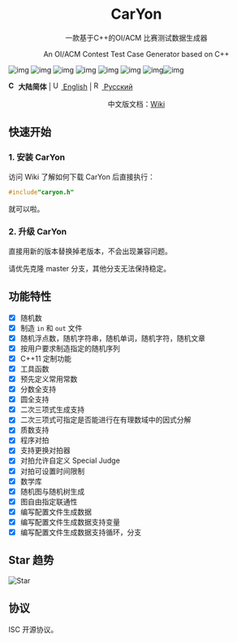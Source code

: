 <h1 align="center">CarYon</h1>
<p align="center">一款基于C++的OI/ACM 比赛测试数据生成器</p>
<p align="center">An OI/ACM Contest Test Case Generator based on C++</p>

![img](https://img.shields.io/badge/Avatar-luosw-red.svg) ![img](https://img.shields.io/github/package-json/v/luosiwei-cmd/caryon) ![img](https://img.shields.io/npm/dm/datamaker-caryon) ![img](https://img.shields.io/npm/dt/datamaker-caryon) ![img](https://img.shields.io/npm/l/datamaker-caryon) ![img](https://img.shields.io/github/commit-activity/m/luosiwei-cmd/CarYon) ![img](https://img.shields.io/github/last-commit/luosiwei-cmd/CarYon)![img](https://img.shields.io/github/repo-size/luosiwei-cmd/CarYon)

**<img src="https://s.oier.in/cn.png" width="16" alt="CN" /> 大陆简体** | [<img src="https://s.oier.in/us.png" width="16" alt="US" /> English](README.en-us.md) | [<img src="https://s.oier.in/ru.png" width="16" alt="RU" /> Русский](README.ru.md)

<p align="center">中文版文档：<a href="https://github.com/luosiwei-cmd/CarYon/wiki">Wiki</a></p>

## 快速开始

### 1. 安装 CarYon

访问 Wiki 了解如何下载 CarYon 后直接执行：

```cpp
#include"caryon.h"
```

就可以啦。

### 2. 升级 CarYon

直接用新的版本替换掉老版本，不会出现兼容问题。

请优先克隆 master 分支，其他分支无法保持稳定。

## 功能特性

- [x] 随机数
- [x] 制造 `in` 和 `out` 文件
- [x] 随机浮点数，随机字符串，随机单词，随机字符，随机文章
- [x] 按用户要求制造指定的随机序列
- [x] C++11 定制功能
- [x] 工具函数
- [x] 预先定义常用常数
- [x] 分数全支持
- [x] 圆全支持
- [x] 二次三项式生成支持
- [x] 二次三项式可指定是否能进行在有理数域中的因式分解
- [x] 质数支持
- [x] 程序对拍
- [x] 支持更换对拍器
- [x] 对拍允许自定义 Special Judge
- [x] 对拍可设置时间限制
- [x] 数学库
- [x] 随机图与随机树生成
- [x] 图自由指定联通性
- [x] 编写配置文件生成数据
- [x] 编写配置文件生成数据支持变量
- [x] 编写配置文件生成数据支持循环，分支

## Star 趋势
![Star](https://starchart.cc/luosiwei-cmd/caryon.svg)

## 协议

ISC 开源协议。
